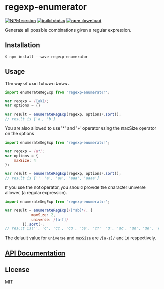 # regexp-enumerator

  [![NPM version][npm-image]][npm-url]
  [![build status][travis-image]][travis-url]
  [![npm download][download-image]][download-url]

Generate all possible combinations given a regular expression.

## Installation

`$ npm install --save regexp-enumerator`

## Usage

The way of use if shown below:

```js
import enumerateRegExp from 'regexp-enumerator';

var regexp = /[ab]/;
var options = {};

var result = enumerateRegExp(regexp, options).sort();
// result is ['a', 'b']
```

You are also allowed to use '*' and '+' operator using the maxSize operator on the options

```js
import enumerateRegExp from 'regexp-enumerator';

var regexp = /a*/;
var options = {
    maxSize: 4
};

var result = enumerateRegExp(regexp, options).sort();
// result is ['', 'a', 'aa', 'aaa', 'aaaa']
```

If you use the not operator, you should provide the character universe allowed (a regular expression).

```js
import enumerateRegExp from 'regexp-enumerator';

var result = enumerateRegExp(/[^ab]*/, {
            maxSize: 2,
            universe: /[a-f]/
        }).sort();
// result is['', 'c', 'cc', 'cd', 'ce', 'cf', 'd', 'dc', 'dd', 'de', 'df', 'e', 'ec', 'ed', 'ee', 'ef', 'f', 'fc', 'fd', 'fe', 'ff'];
```

The default value for `universe` and `maxSize` are `/[a-z]/` and `10` respectively.

## [API Documentation](https://cheminfo-js.github.io/regexp-enumerator/)

## License

  [MIT](./LICENSE)

[npm-image]: https://img.shields.io/npm/v/regexp-enumerator.svg?style=flat-square
[npm-url]: https://www.npmjs.com/package/regexp-enumerator
[travis-image]: https://img.shields.io/travis/cheminfo-js/regexp-enumerator/master.svg?style=flat-square
[travis-url]: https://travis-ci.org/cheminfo-js/regexp-enumerator
[download-image]: https://img.shields.io/npm/dm/regexp-enumerator.svg?style=flat-square
[download-url]: https://www.npmjs.com/package/regexp-enumerator
